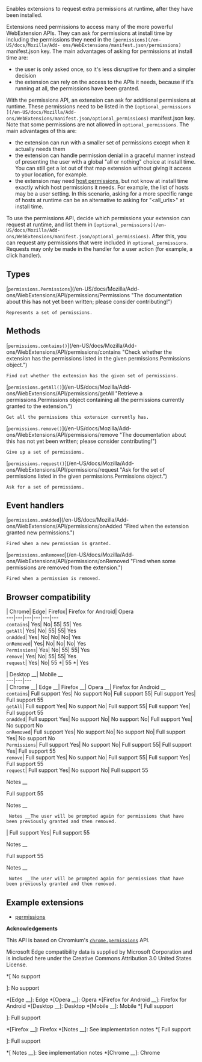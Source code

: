 Enables extensions to request extra permissions at runtime, after they have
been installed.



Extensions need permissions to access many of the more powerful WebExtension
APIs. They can ask for permissions at install time by including the
permissions they need in the `[permissions](/en-US/docs/Mozilla/Add-
ons/WebExtensions/manifest.json/permissions)` manifest.json key. The main
advantages of asking for permissions at install time are:

  * the user is only asked once, so it's less disruptive for them and a simpler decision
  * the extension can rely on the access to the APIs it needs, because if it's running at all, the permissions have been granted.

With the permissions API, an extension can ask for additional permissions at
runtime. These permissions need to be listed in the `[optional_permissions
](/en-US/docs/Mozilla/Add-
ons/WebExtensions/manifest.json/optional_permissions)` manifest.json key. Note
that some permissions are not allowed in `optional_permissions`. The main
advantages of this are:

  * the extension can run with a smaller set of permissions except when it actually needs them
  * the extension can handle permission denial in a graceful manner instead of presenting the user with a global "all or nothing" choice at install time. You can still get a lot out of that map extension without giving it access to your location, for example.
  * the extension may need [host permissions](/en-US/Add-ons/WebExtensions/manifest.json/permissions#Host_permissions), but not know at install time exactly which host permissions it needs. For example, the list of hosts may be a user setting. In this scenario, asking for a more specific range of hosts at runtime can be an alternative to asking for "<all_urls>" at install time.

To use the permissions API, decide which permissions your extension can
request at runtime, and list them in `[optional_permissions](/en-
US/docs/Mozilla/Add-ons/WebExtensions/manifest.json/optional_permissions)`.
After this, you can request any permissions that were included in
`optional_permissions`. Requests may only be made in the handler for a user
action (for example, a click handler).



## Types

[`permissions.Permissions`](/en-US/docs/Mozilla/Add-
ons/WebExtensions/API/permissions/Permissions "The documentation about this
has not yet been written; please consider contributing!")

    Represents a set of permissions.

## Methods

[`permissions.contains()`](/en-US/docs/Mozilla/Add-
ons/WebExtensions/API/permissions/contains "Check whether the extension has
the permissions listed in the given permissions.Permissions object.")

    Find out whether the extension has the given set of permissions.
[`permissions.getAll()`](/en-US/docs/Mozilla/Add-
ons/WebExtensions/API/permissions/getAll "Retrieve a permissions.Permissions
object containing all the permissions currently granted to the extension.")

    Get all the permissions this extension currently has.
[`permissions.remove()`](/en-US/docs/Mozilla/Add-
ons/WebExtensions/API/permissions/remove "The documentation about this has not
yet been written; please consider contributing!")

    Give up a set of permissions.
[`permissions.request()`](/en-US/docs/Mozilla/Add-
ons/WebExtensions/API/permissions/request "Ask for the set of permissions
listed in the given permissions.Permissions object.")

    Ask for a set of permissions.

## Event handlers

[`permissions.onAdded`](/en-US/docs/Mozilla/Add-
ons/WebExtensions/API/permissions/onAdded "Fired when the extension granted
new permissions.")

    Fired when a new permission is granted.
[`permissions.onRemoved`](/en-US/docs/Mozilla/Add-
ons/WebExtensions/API/permissions/onRemoved "Fired when some permissions are
removed from the extension.")

    Fired when a permission is removed.

## Browser compatibility

| Chrome| Edge| Firefox| Firefox for Android| Opera  
---|---|---|---|---|---  
`contains`|  Yes|  No| 55| 55|  Yes  
`getAll`|  Yes|  No| 55| 55|  Yes  
`onAdded`|  Yes|  No|  No|  No|  Yes  
`onRemoved`|  Yes|  No|  No|  No|  Yes  
`Permissions`|  Yes|  No| 55| 55|  Yes  
`remove`|  Yes|  No| 55| 55|  Yes  
`request`|  Yes|  No| 55 *| 55 *|  Yes  
  
| Desktop __| Mobile __  
---|---|---  
| Chrome __| Edge __| Firefox __| Opera __| Firefox for Android __  
`contains`|  Full support Yes|  No support No|  Full support 55|  Full support
Yes|  Full support 55  
`getAll`|  Full support Yes|  No support No|  Full support 55|  Full support
Yes|  Full support 55  
`onAdded`|  Full support Yes|  No support No|  No support No|  Full support
Yes|  No support No  
`onRemoved`|  Full support Yes|  No support No|  No support No|  Full support
Yes|  No support No  
`Permissions`|  Full support Yes|  No support No|  Full support 55|  Full
support Yes|  Full support 55  
`remove`|  Full support Yes|  No support No|  Full support 55|  Full support
Yes|  Full support 55  
`request`|  Full support Yes|  No support No|  Full support 55

Notes __

Full support 55

Notes __

     Notes __The user will be prompted again for permissions that have been previously granted and then removed.
|  Full support Yes|  Full support 55

Notes __

Full support 55

Notes __

     Notes __The user will be prompted again for permissions that have been previously granted and then removed.  
  
## Example extensions

  * [permissions](https://github.com/mdn/webextensions-examples/tree/master/permissions)

**Acknowledgements**

This API is based on Chromium's
[`chrome.permissions`](https://developer.chrome.com/extensions/permissions)
API.

Microsoft Edge compatibility data is supplied by Microsoft Corporation and is
included here under the Creative Commons Attribution 3.0 United States
License.

  *[
No support

]: No support

  *[Edge __]: Edge
  *[Opera __]: Opera
  *[Firefox for Android __]: Firefox for Android
  *[Desktop __]: Desktop
  *[Mobile __]: Mobile
  *[
 Full support

]: Full support

  *[Firefox __]: Firefox
  *[Notes __]: See implementation notes
  *[
Full support

]: Full support

  *[ Notes __]: See implementation notes
  *[Chrome __]: Chrome

